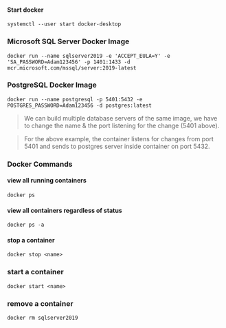 #### Start docker
```
systemctl --user start docker-desktop
```
### Microsoft SQL Server Docker Image

    docker run --name sqlserver2019 -e 'ACCEPT_EULA=Y' -e 'SA_PASSWORD=Adam123456' -p 1401:1433 -d mcr.microsoft.com/mssql/server:2019-latest

### PostgreSQL Docker Image
    docker run --name postgresql -p 5401:5432 -e POSTGRES_PASSWORD=Adam123456 -d postgres:latest

> We can build multiple database servers of the same image, we have to change the name & the port listening for the change (5401 above). 

> For the above example, the container listens for changes from port 5401 and sends to postgres server inside container on port 5432.

### Docker Commands ###

#### view all running containers
```
docker ps
```
#### view all containers regardless of status
```
docker ps -a
```

#### stop a container
```
docker stop <name>
```

### start a container
```
docker start <name>
```

### remove a container
```
docker rm sqlserver2019
```
